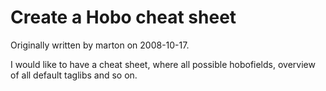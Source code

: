 # Create a Hobo cheat sheet

Originally written by marton on 2008-10-17.

I would like to have a cheat sheet, where all possible hobofields, overview of all default taglibs and so on.